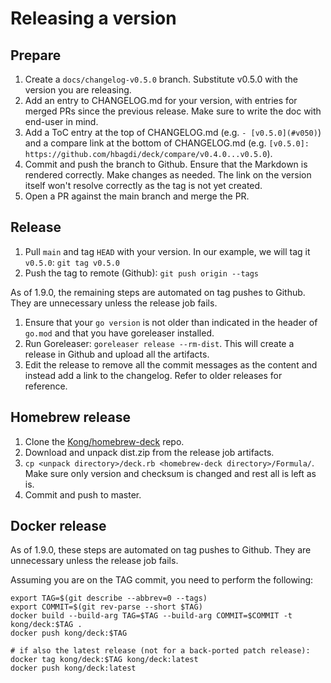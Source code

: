 # Releasing a version

## Prepare

1. Create a `docs/changelog-v0.5.0` branch. Substitute v0.5.0 with the version you are releasing.
2. Add an entry to CHANGELOG.md for your version, with entries for merged PRs since the previous release. Make sure to write the doc with end-user in mind.
3. Add a ToC entry at the top of CHANGELOG.md (e.g. `- [v0.5.0](#v050)`) and a compare link at the bottom of CHANGELOG.md (e.g. `[v0.5.0]: https://github.com/hbagdi/deck/compare/v0.4.0...v0.5.0`).
4. Commit and push the branch to Github. Ensure that the Markdown is rendered correctly. Make changes as needed. The link on the version itself won't resolve correctly as the tag is not yet created.
5. Open a PR against the main branch and merge the PR.

## Release

1. Pull `main` and tag `HEAD` with your version. In our example, we will tag it `v0.5.0`: `git tag v0.5.0`
2. Push the tag to remote (Github): `git push origin --tags`

As of 1.9.0, the remaining steps are automated on tag pushes to Github. They are unnecessary unless the release job fails.

1. Ensure that your `go version` is not older than indicated in the header of `go.mod` and that you have goreleaser installed.
2. Run Goreleaser: `goreleaser release --rm-dist`. This will create a release in Github and upload all the artifacts.
3. Edit the release to remove all the commit messages as the content and instead add a link to the changelog. Refer to older releases for reference.

## Homebrew release

1. Clone the [Kong/homebrew-deck](https://github.com/Kong/homebrew-deck) repo.
2. Download and unpack dist.zip from the release job artifacts.
3. `cp <unpack directory>/deck.rb <homebrew-deck directory>/Formula/`. Make sure only version and checksum is changed and rest all is left as is.
4. Commit and push to master.

## Docker release

As of 1.9.0, these steps are automated on tag pushes to Github. They are unnecessary unless the release job fails.

Assuming you are on the TAG commit, you need to perform the following:

```
export TAG=$(git describe --abbrev=0 --tags)
export COMMIT=$(git rev-parse --short $TAG)
docker build --build-arg TAG=$TAG --build-arg COMMIT=$COMMIT -t kong/deck:$TAG .
docker push kong/deck:$TAG

# if also the latest release (not for a back-ported patch release):
docker tag kong/deck:$TAG kong/deck:latest
docker push kong/deck:latest
```

